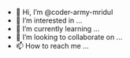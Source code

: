 - 👋 Hi, I’m @coder-army-mridul
- 👀 I’m interested in ...
- 🌱 I’m currently learning ...
- 💞️ I’m looking to collaborate on ...
- 📫 How to reach me ...

<!---
coder-army-mridul/coder-army-mridul is a ✨ special ✨ repository because its `README.md` (this file) appears on your GitHub profile.
You can click the Preview link to take a look at your changes.
--->
